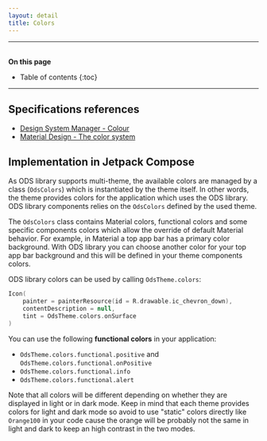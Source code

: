 ```yaml
---
layout: detail
title: Colors
---
```


---

<br>**On this page**

* Table of contents
{:toc}

---

## Specifications references

- [Design System Manager - Colour](https://system.design.orange.com/0c1af118d/p/623630-colour/b/041102)
- [Material Design - The color system](https://material.io/design/color/the-color-system.html#color-usage-and-palettes)

## Implementation in Jetpack Compose

As ODS library supports multi-theme, the available colors are managed by a class (`OdsColors`) which is instantiated by the theme itself. In other words, the theme provides colors for the application which uses the ODS library. ODS library components relies on the `OdsColors` defined by the used theme.

The `OdsColors` class contains Material colors, functional colors and some specific components colors which allow the override of default Material behavior. For example, in Material a top app bar has a primary color background. With ODS library you can choose another color for your top app bar background and this will be defined in your theme components colors.

ODS library colors can be used by calling `OdsTheme.colors`:

```kotlin
Icon(
    painter = painterResource(id = R.drawable.ic_chevron_down),
    contentDescription = null,
    tint = OdsTheme.colors.onSurface
)
```

You can use the following **functional colors** in your application:

- `OdsTheme.colors.functional.positive` and `OdsTheme.colors.functional.onPositive`
- `OdsTheme.colors.functional.info`
- `OdsTheme.colors.functional.alert`

Note that all colors will be different depending on whether they are displayed in light or in dark mode.
Keep in mind that each theme provides colors for light and dark mode so avoid to use "static" colors directly like `Orange100` in your code cause the orange will be probably not the same in light and dark to keep an high contrast in the two modes.
